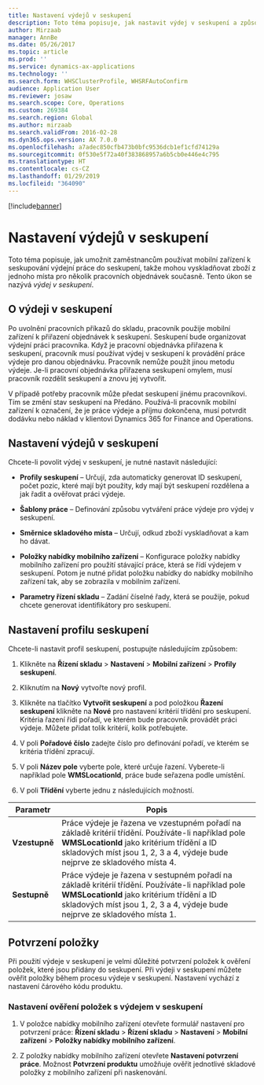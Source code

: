 ```yaml
---
title: Nastavení výdejů v seskupení
description: Toto téma popisuje, jak nastavit výdej v seskupení a způsob použití potvrzení položek s výdejem v seskupení.
author: Mirzaab
manager: AnnBe
ms.date: 05/26/2017
ms.topic: article
ms.prod: ''
ms.service: dynamics-ax-applications
ms.technology: ''
ms.search.form: WHSClusterProfile, WHSRFAutoConfirm
audience: Application User
ms.reviewer: josaw
ms.search.scope: Core, Operations
ms.custom: 269384
ms.search.region: Global
ms.author: mirzaab
ms.search.validFrom: 2016-02-28
ms.dyn365.ops.version: AX 7.0.0
ms.openlocfilehash: a7adec850cfb473b0bfc9536dcb1ef1cfd74129a
ms.sourcegitcommit: 0f530e5f72a40f383868957a6b5cb0e446e4c795
ms.translationtype: HT
ms.contentlocale: cs-CZ
ms.lasthandoff: 01/29/2019
ms.locfileid: "364090"
---
```

[!include[banner](../includes/banner.md)]

# <a name="set-up-cluster-picking"></a>Nastavení výdejů v seskupení

Toto téma popisuje, jak umožnit zaměstnancům používat mobilní zařízení k seskupování výdejní práce do seskupení, takže mohou vyskladňovat zboží z jednoho místa pro několik pracovních objednávek současně. Tento úkon se nazývá *výdej v seskupení*.

## <a name="about-cluster-picking"></a>O výdeji v seskupení

Po uvolnění pracovních příkazů do skladu, pracovník použije mobilní zařízení k přiřazení objednávek k seskupení. Seskupení bude organizovat výdejní práci pracovníka. Když je pracovní objednávka přiřazena k seskupení, pracovník musí používat výdej v seskupení k provádění práce výdeje pro danou objednávku. Pracovník nemůže použít jinou metodu výdeje. Je-li pracovní objednávka přiřazena seskupení omylem, musí pracovník rozdělit seskupení a znovu jej vytvořit.

V případě potřeby pracovník může předat seskupení jinému pracovníkovi. Tím se změní stav seskupení na Předáno. Používá-li pracovník mobilní zařízení k označení, že je práce výdeje a příjmu dokončena, musí potvrdit dodávku nebo náklad v klientovi Dynamics 365 for Finance and Operations.

## <a name="set-up-cluster-picking"></a>Nastavení výdejů v seskupení

Chcete-li povolit výdej v seskupení, je nutné nastavit následující:

-   **Profily seskupení** – Určují, zda automaticky generovat ID seskupení, počet pozic, které mají být použity, kdy mají být seskupení rozdělena a jak řadit a ověřovat práci výdeje.

-   **Šablony práce** – Definování způsobu vytváření práce výdeje pro výdej v seskupení.

-   **Směrnice skladového místa** – Určují, odkud zboží vyskladňovat a kam ho dávat.

-   **Položky nabídky mobilního zařízení** – Konfigurace položky nabídky mobilního zařízení pro použití stávající práce, která se řídí výdejem v seskupení. Potom je nutné přidat položku nabídky do nabídky mobilního zařízení tak, aby se zobrazila v mobilním zařízení.

-   **Parametry řízení skladu** – Zadání číselné řady, která se použije, pokud chcete generovat identifikátory pro seskupení.

## <a name="set-up-a-cluster-profile"></a>Nastavení profilu seskupení

Chcete-li nastavit profil seskupení, postupujte následujícím způsobem:

1.  Klikněte na **Řízení skladu** \> **Nastavení** \> **Mobilní zařízení** \> **Profily seskupení**.

2.  Kliknutím na **Nový** vytvořte nový profil.

3.  Klikněte na tlačítko **Vytvořit seskupení** a pod položkou **Řazení seskupení** klikněte na **Nové** pro nastavení kritérií třídění pro seskupení. Kritéria řazení řídí pořadí, ve kterém bude pracovník provádět práci výdeje. Můžete přidat tolik kritérií, kolik potřebujete.

4.  V poli **Pořadové číslo** zadejte číslo pro definování pořadí, ve kterém se kritéria třídění zpracují.

5.  V poli **Název pole** vyberte pole, které určuje řazení. Vyberete-li například pole **WMSLocationId**, práce bude seřazena podle umístění.

6.  V poli **Třídění** vyberte jednu z následujících možností.

| **Parametr**     | **Popis**                                                                                                                                                                                                                    |
|----------------|------------------------------------------------------------------------------------------------------------------------------------------------------------------------------------------------------------------------------------|
| **Vzestupně**  | Práce výdeje je řazena ve vzestupném pořadí na základě kritérií třídění. Používáte-li například pole **WMSLocationId** jako kritérium třídění a ID skladových míst jsou 1, 2, 3 a 4, výdeje bude nejprve ze skladového místa 4. |
| **Sestupně** | Práce výdeje je řazena v sestupném pořadí na základě kritérií třídění. Používáte-li například pole **WMSLocationId** jako kritérium třídění a ID skladových míst jsou 1, 2, 3 a 4, výdeje bude nejprve ze skladového místa 1. |

## <a name="item-confirmation"></a>Potvrzení položky

Při použití výdeje v seskupení je velmi důležité potvrzení položek k ověření položek, které jsou přidány do seskupení. Při výdeji v seskupení můžete ověřit položky během procesu výdeje v seskupení. Nastavení vychází z nastavení čárového kódu produktu.

### <a name="set-up-item-verification-with-cluster-picking"></a>Nastavení ověření položek s výdejem v seskupení

1.  V položce nabídky mobilního zařízení otevřete formulář nastavení pro potvrzení práce: **Řízení skladu** \> **Řízení skladu** \> **Nastavení** \> **Mobilní zařízení** \> **Položky nabídky mobilního zařízení**.

2.  Z položky nabídky mobilního zařízení otevřete **Nastavení potvrzení práce**. Možnost **Potvrzení produktu** umožňuje ověřit jednotlivé skladové položky z mobilního zařízení při naskenování.

